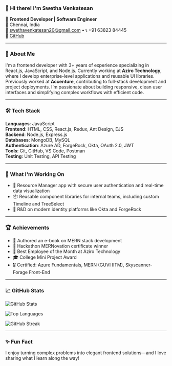### 👋 Hi there! I'm Swetha Venkatesan

🌟 **Frontend Developer | Software Engineer**  
📍 Chennai, India  
📧 swethavenkatesan20@gmail.com • 📞 +91 63823 84445  
🔗 [GitHub](https://github.com/Swethavenkatesan20) 

---

### 💼 About Me

I'm a frontend developer with 3+ years of experience specializing in React.js, JavaScript, and Node.js. Currently working at **Aziro Technology**, where I develop enterprise-level applications and reusable UI libraries. Previously worked at **Accenture**, contributing to full-stack development and project deployments. I’m passionate about building responsive, clean user interfaces and simplifying complex workflows with efficient code.

---

### 🛠️ Tech Stack

**Languages**: JavaScript  
**Frontend**: HTML, CSS, React.js, Redux, Ant Design, EJS  
**Backend**: Node.js, Express.js  
**Databases**: MongoDB, MySQL  
**Authentication**: Azure AD, ForgeRock, Okta, OAuth 2.0, JWT  
**Tools**: Git, GitHub, VS Code, Postman  
**Testing**: Unit Testing, API Testing

---

### 🔨 What I'm Working On
- 🚀 Resource Manager app with secure user authentication and real-time data visualization  
- 📦 Reusable component libraries for internal teams, including custom Timeline and TreeSelect  
- 🧠 R&D on modern identity platforms like Okta and ForgeRock  

---

### 🏆 Achievements
- 📘 Authored an e-book on MERN stack development  
- 🥇 Hackathon MERNovation certificate winner  
- 🌟 Best Employee of the Month at Aziro Technology  
- 🎓 College Mini Project Award  
- 🎖️ Certified: Azure Fundamentals, MERN (GUVI IITM), Skyscanner-Forage Front-End

---

### 📈 GitHub Stats

![GitHub Stats](https://github-readme-stats.vercel.app/api?username=Swethavenkatesan20&show_icons=true&theme=tokyonight&hide=prs,issues,contribs)


![Top Languages](https://github-readme-stats.vercel.app/api/top-langs/?username=Swethavenkatesan20&layout=compact&theme=tokyonight)

![GitHub Streak](https://github-readme-streak-stats.herokuapp.com/?user=Swethavenkatesan20&theme=tokyonight&hide_current_streak=true)

---

### ✨ Fun Fact
I enjoy turning complex problems into elegant frontend solutions—and I love sharing what I learn along the way!

